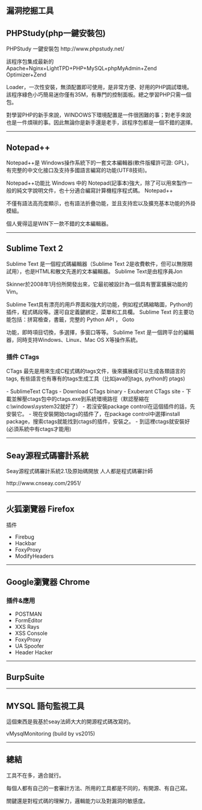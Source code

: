 ## 漏洞挖掘工具

## **PHPStudy(php一鍵安裝包)**
<p>
PHPStudy 一鍵安裝包 http://www.phpstudy.net/
<p>
該程序包集成最新的Apache+Nginx+LightTPD+PHP+MySQL+phpMyAdmin+Zend Optimizer+Zend 
<p>
Loader，一次性安裝，無須配置即可使用，是非常方便、好用的PHP調試環境。該程序綠色小巧簡易迷你僅有35M，有專門的控制面板。總之學習PHP只需一個包。
<p>
對學習PHP的新手來說，WINDOWS下環境配置是一件很困難的事；對老手來說也是一件煩瑣的事。因此無論你是新手還是老手，該程序包都是一個不錯的選擇。

---

## **Notepad++**
<p>
Notepad++是 Windows操作系統下的一套文本編輯器(軟件版權許可證: GPL)，有完整的中文化接口及支持多國語言編寫的功能(UTF8技術)。
<p>
Notepad++功能比 Windows 中的 Notepad(記事本)強大，除了可以用來製作一般的純文字說明文件，也十分適合編寫計算機程序程式碼。 Notepad++ 
<p>
不僅有語法高亮度顯示，也有語法折疊功能，並且支持宏以及擴充基本功能的外掛模組。
<p>
個人覺得這是WIN下一款不錯的文本編輯器。


---

## **Sublime Text 2**
<p>
Sublime Text 是一個程式碼編輯器（Sublime Text 2是收費軟件，但可以無限期試用），也是HTML和散文先進的文本編輯器。 Sublime Text是由程序員Jon 
<p>
Skinner於2008年1月份所開發出來，它最初被設計為一個具有豐富擴展功能的Vim。
<p>
Sublime Text具有漂亮的用戶界面和強大的功能，例如程式碼縮略圖，Python的插件，程式碼段等。還可自定義鍵綁定，菜單和工具欄。 Sublime Text 的主要功能包括：拼寫檢查，書籤，完整的 Python API ， Goto 
<p>
功能，即時項目切換，多選擇，多窗口等等。 Sublime Text 是一個跨平台的編輯器，同時支持Windows、Linux、Mac OS X等操作系統。
<p>

### **插件 CTags**
<p>
CTags 最先是用來生成C程式碼的tags文件，後來擴展成可以生成各類語言的tags, 有些語言也有專有的tags生成工具（比如java的jtags, python的 ptags)
<p>
- SublimeText CTags
- Download CTags binary
- Exuberant CTags site
- 下載並解壓ctags包中的ctags.exe到系統環境路徑（默認壓縮在c:\windows\system32就好了）
- 若沒安裝package control在這個插件的話，先安裝它。
- 現在安裝開始ctags的插件了，在package control中選擇install package，搜索ctags就能找到ctags的插件，安裝之。
- 到這裡ctags就安裝好(必須系統中有ctags才能用)

---

## **Seay源程式碼審計系統**
<p>
Seay源程式碼審計系統2.1及原始碼開放 人人都是程式碼審計師
<p>
http://www.cnseay.com/2951/

---

## **火狐瀏覽器 Firefox**
插件
- Firebug
- Hackbar
- FoxyProxy
- ModifyHeaders

---

## **Google瀏覽器 Chrome**
### 插件&應用
- POSTMAN
- FormEditor
- XXS Rays
- XSS Console
- FoxyProxy
- UA Spoofer
- Header Hacker

---

## **BurpSuite**

---

## **MYSQL 語句監視工具**
<p>
這個東西是我基於seay法師大大的開源程式碼改寫的。
<p>
vMysqlMonitoring (build by vs2015)

---

## **總結**
<p>
工具不在多，適合就行。
<p>
每個人都有自己的一套審計方法、所用的工具都是不同的，有開源、有自己寫。
<p>
關鍵還是對程式碼的理解力，邏輯能力以及對漏洞的敏感度。